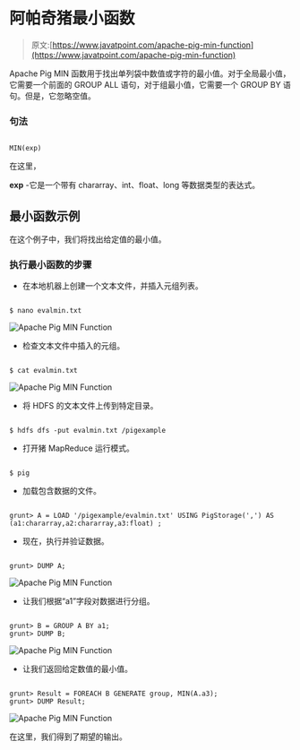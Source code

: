 # 阿帕奇猪最小函数

> 原文:[https://www.javatpoint.com/apache-pig-min-function](https://www.javatpoint.com/apache-pig-min-function)

Apache Pig MIN 函数用于找出单列袋中数值或字符的最小值。对于全局最小值，它需要一个前面的 GROUP ALL 语句，对于组最小值，它需要一个 GROUP BY 语句。但是，它忽略空值。

### 句法

```

MIN(exp)

```

在这里，

**exp** -它是一个带有 chararray、int、float、long 等数据类型的表达式。

## 最小函数示例

在这个例子中，我们将找出给定值的最小值。

### 执行最小函数的步骤

*   在本地机器上创建一个文本文件，并插入元组列表。

```

$ nano evalmin.txt

```

![Apache Pig MIN Function](../Images/030bbb6354b9a30db46c7597c43126e1.png)

*   检查文本文件中插入的元组。

```

$ cat evalmin.txt

```

![Apache Pig MIN Function](../Images/4e21dfaee11397ebec7acc131b054b68.png)

*   将 HDFS 的文本文件上传到特定目录。

```

$ hdfs dfs -put evalmin.txt /pigexample

```

*   打开猪 MapReduce 运行模式。

```

$ pig

```

*   加载包含数据的文件。

```

grunt> A = LOAD '/pigexample/evalmin.txt' USING PigStorage(',') AS (a1:chararray,a2:chararray,a3:float) ;

```

*   现在，执行并验证数据。

```

grunt> DUMP A;

```

![Apache Pig MIN Function](../Images/ccba8218e50b78ef6883283d47580c12.png)

*   让我们根据“a1”字段对数据进行分组。

```

grunt> B = GROUP A BY a1; 
grunt> DUMP B;

```

![Apache Pig MIN Function](../Images/615f1c04a1f2fd6acb8cc52872b66004.png)

*   让我们返回给定数值的最小值。

```

grunt> Result = FOREACH B GENERATE group, MIN(A.a3);
grunt> DUMP Result;

```

![Apache Pig MIN Function](../Images/2a606b74a50366652a969077dde3a882.png)

在这里，我们得到了期望的输出。